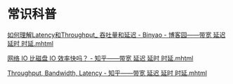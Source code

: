 # 常识科普

[如何理解Latency和Throughput_ 吞吐量和延迟 - Binyao - 博客园——带宽 延迟 延时 时延.mhtml](https://www.cnblogs.com/binyao/p/5162424.html)

[网络 IO 比磁盘 IO 效率快吗？ - 知乎——带宽 延迟 延时 时延.mhtml](https://www.zhihu.com/question/47589908/answer/2166566017)

[Throughput, Bandwidth, Latency - 知乎——带宽 延迟 延时 时延.mhtml](https://zhuanlan.zhihu.com/p/399883427)